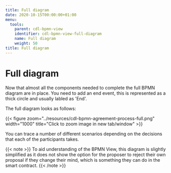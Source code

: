```yaml
---
title: Full diagram
date: 2020-10-15T00:00:00+01:00
menu:
  tools:
    parent: cdl-bpmn-view
    identifier: cdl-bpmn-view-full-diagram
    name: Full diagram
    weight: 50
title: Full diagram
---
```



# Full diagram

Now that almost all the components needed to complete the full BPMN diagram are in place. You need to add an end event, this is represented as a thick circle and usually labled as 'End'.

The full diagram looks as follows:

{{< figure zoom="../resources/cdl-bpmn-agreement-process-full.png" width="1000" title="Click to zoom image in new tab/window" >}}

You can trace a number of different scenarios depending on the decisions that each of the participants takes.

{{< note >}}
To aid understanding of the BPMN View, this diagram is slightly simplified as it does not show the option for the proposer to reject their own proposal if they change their mind, which is something they can do in the smart contract.
{{< /note >}}
